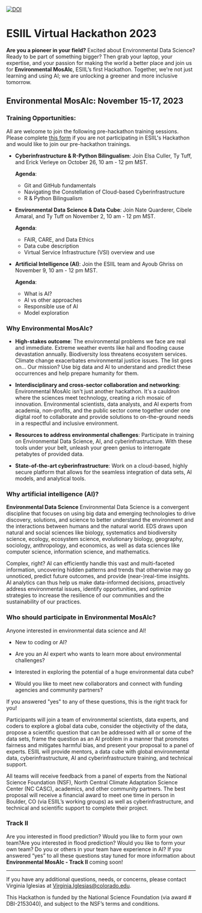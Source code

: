 [![DOI](https://zenodo.org/badge/685141441.svg)](https://zenodo.org/doi/10.5281/zenodo.11167021)

# ESIIL Virtual Hackathon 2023

**Are you a pioneer in your field?** Excited about Environmental Data Science? Ready to be part of something bigger? Then grab your laptop, your expertise, and your passion for making the world a better place and join us for **Environmental MosAIc**, ESIIL’s first Hackathon. Together, we're not just learning and using AI; we are unlocking a greener and more inclusive tomorrow.

## Environmental MosAIc: November 15-17, 2023

### Training Opportunities:

All are welcome to join the following pre-hackathon training sessions. Please complete [this form](#) if you are not participating in ESIIL's Hackathon and would like to join our pre-hackathon trainings.

- **Cyberinfrastructure & R-Python Bilingualism**: Join Elsa Culler, Ty Tuff, and Erick Verleye on October 26, 10 am - 12 pm MST.

  **Agenda**:
  - Git and GitHub fundamentals
  - Navigating the Constellation of Cloud-based Cyberinfrastructure
  - R & Python Bilingualism
    
- **Environmental Data Science & Data Cube**: Join Nate Quarderer, Cibele Amaral, and Ty Tuff on November 2, 10 am - 12 pm MST.

  **Agenda**:
  - FAIR, CARE, and Data Ethics
  - Data cube description
  - Virtual Service Infrastructure (VSI) overview and use

- **Artificial Intelligence (AI)**: Join the ESIIL team and Ayoub Ghriss on November 9, 10 am - 12 pm MST.

  **Agenda**:
  - What is AI?
  - AI vs other approaches
  - Responsible use of AI
  - Model exploration

### Why Environmental MosAIc?
- **High-stakes outcome**: The environmental problems we face are real and immediate. Extreme weather events like hail and flooding cause devastation annually. Biodiversity loss threatens ecosystem services. Climate change exacerbates environmental justice issues. The list goes on…  Our mission? Use big data and AI to understand and predict these occurrences and help prepare humanity for them. 

- **Interdisciplinary and cross-sector collaboration and networking**: Environmental MosAIc isn't just another hackathon. It's a cauldron where the sciences meet technology, creating a rich mosaic of innovation. Environmental scientists, data analysts, and AI experts from academia, non-profits, and the public sector come together under one digital roof to collaborate and provide solutions to on-the-ground needs in a respectful and inclusive environment.

- **Resources to address environmental challenges**: Participate in training on Environmental Data Science, AI, and cyberinfrastructure. With these tools under your belt, unleash your green genius to interrogate petabytes of provided data.


- **State-of-the-art cyberinfrastructure**: Work on a cloud-based, highly secure platform that allows for the seamless integration of data sets, AI models, and analytical tools. 


### Why artificial intelligence (AI)?

**Environmental Data Science** Environmental Data Science is a convergent discipline that focuses on using big data and emerging technologies to drive discovery, solutions, and science to better understand the environment and the interactions between humans and the natural world. EDS draws upon natural and social sciences like biology, systematics and biodiversity science, ecology, ecosystem science, evolutionary biology, geography, sociology, anthropology, and economics, as well as data sciences like computer science, information science, and mathematics. 

Complex, right? AI can efficiently handle this vast and multi-faceted  information, uncovering hidden patterns and trends that otherwise may go unnoticed, predict future outcomes, and provide (near-)real-time insights. AI analytics can thus help us make data-informed decisions, proactively address environmental issues, identify  opportunities, and optimize strategies to increase the resilience of our communities and the sustainability of our practices. 


### Who should participate in Environmental MosAIc?
Anyone interested in environmental data science and AI! 

- New to coding or AI?

- Are you an AI expert who wants to learn more about environmental challenges?

- Interested in exploring the potential of a huge environmental data cube?

- Would you like to meet new collaborators and connect with funding agencies and community partners? 

If you answered "yes" to any of these questions, this is the right track for you!


Participants will join a team of environmental scientists, data experts, and coders to explore a global data cube, consider the objectivity of the data, propose a scientific question that can be addressed with all or some of the data sets, frame the question as an AI problem in a manner that promotes fairness and mitigates harmful bias, and present your proposal to a panel of experts. ESIIL will provide mentors, a data cube with global environmental data, cyberinfrastructure, AI and cyberinfrastructure training, and technical support. 


All teams will receive feedback from a panel of experts from the National Science Foundation (NSF), North Central Climate Adaptation Science Center (NC CASC), academics, and other community partners. The best proposal will receive a financial award to meet one time in person in Boulder, CO (via ESIIL’s working groups) as well as cyberinfrastructure, and technical and scientific support to complete their project. 


### Track II

Are you interested in flood prediction? Would you like to form your own team?Are you interested in flood prediction? Would you like to form your own team? Do you or others in your team have experience in AI? If you answered “yes” to all these questions stay tuned for more information about **Environmental MosAIc - Track II** coming soon!

---

If you have any additional questions, needs, or concerns, please contact Virginia Iglesias at [Virginia.Iglesias@colorado.edu](mailto:Virginia.Iglesias@colorado.edu).

This Hackathon is funded by the National Science Foundation (via award # DBI-2153040), and subject to the NSF’s terms and conditions.

